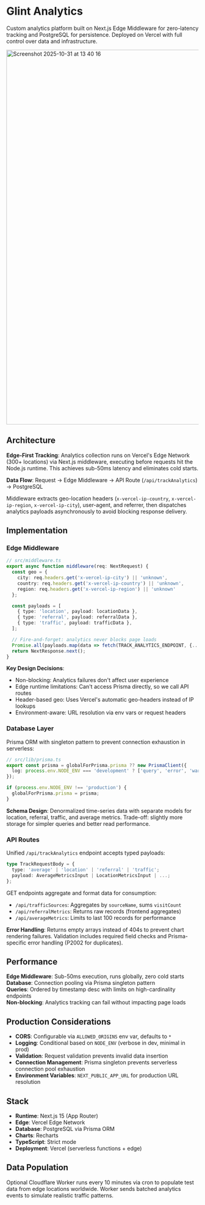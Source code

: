 # Glint Analytics

Custom analytics platform built on Next.js Edge Middleware for zero-latency tracking and PostgreSQL for persistence. Deployed on Vercel with full control over data and infrastructure.

<img width="1708" height="980" alt="Screenshot 2025-10-31 at 13 40 16" src="https://github.com/user-attachments/assets/85f2bf4d-811b-4fc9-a96f-109f8ec2a84e" />

## Architecture

**Edge-First Tracking**: Analytics collection runs on Vercel's Edge Network (300+ locations) via Next.js middleware, executing before requests hit the Node.js runtime. This achieves sub-50ms latency and eliminates cold starts.

**Data Flow**: Request → Edge Middleware → API Route (`/api/trackAnalytics`) → PostgreSQL

Middleware extracts geo-location headers (`x-vercel-ip-country`, `x-vercel-ip-region`, `x-vercel-ip-city`), user-agent, and referrer, then dispatches analytics payloads asynchronously to avoid blocking response delivery.

## Implementation

### Edge Middleware

```typescript
// src/middleware.ts
export async function middleware(req: NextRequest) {
  const geo = {
    city: req.headers.get('x-vercel-ip-city') || 'unknown',
    country: req.headers.get('x-vercel-ip-country') || 'unknown',
    region: req.headers.get('x-vercel-ip-region') || 'unknown'
  };

  const payloads = [
    { type: 'location', payload: locationData },
    { type: 'referral', payload: referralData },
    { type: 'traffic', payload: trafficData },
  ];

  // Fire-and-forget: analytics never blocks page loads
  Promise.all(payloads.map(data => fetch(TRACK_ANALYTICS_ENDPOINT, {...})));
  return NextResponse.next();
}
```

**Key Design Decisions**:
- Non-blocking: Analytics failures don't affect user experience
- Edge runtime limitations: Can't access Prisma directly, so we call API routes
- Header-based geo: Uses Vercel's automatic geo-headers instead of IP lookups
- Environment-aware: URL resolution via env vars or request headers

### Database Layer

Prisma ORM with singleton pattern to prevent connection exhaustion in serverless:

```typescript
// src/lib/prisma.ts
export const prisma = globalForPrisma.prisma ?? new PrismaClient({
  log: process.env.NODE_ENV === 'development' ? ['query', 'error', 'warn'] : ['error'],
});

if (process.env.NODE_ENV !== 'production') {
  globalForPrisma.prisma = prisma;
}
```

**Schema Design**: Denormalized time-series data with separate models for location, referral, traffic, and average metrics. Trade-off: slightly more storage for simpler queries and better read performance.

### API Routes

Unified `/api/trackAnalytics` endpoint accepts typed payloads:

```typescript
type TrackRequestBody = {
  type: 'average' | 'location' | 'referral' | 'traffic';
  payload: AverageMetricsInput | LocationMetricsInput | ...;
};
```

GET endpoints aggregate and format data for consumption:
- `/api/trafficSources`: Aggregates by `sourceName`, sums `visitCount`
- `/api/referralMetrics`: Returns raw records (frontend aggregates)
- `/api/averageMetrics`: Limits to last 100 records for performance

**Error Handling**: Returns empty arrays instead of 404s to prevent chart rendering failures. Validation includes required field checks and Prisma-specific error handling (P2002 for duplicates).

## Performance

**Edge Middleware**: Sub-50ms execution, runs globally, zero cold starts  
**Database**: Connection pooling via Prisma singleton pattern  
**Queries**: Ordered by timestamp desc with limits on high-cardinality endpoints  
**Non-blocking**: Analytics tracking can fail without impacting page loads

## Production Considerations

- **CORS**: Configurable via `ALLOWED_ORIGINS` env var, defaults to `*`
- **Logging**: Conditional based on `NODE_ENV` (verbose in dev, minimal in prod)
- **Validation**: Request validation prevents invalid data insertion
- **Connection Management**: Prisma singleton prevents serverless connection pool exhaustion
- **Environment Variables**: `NEXT_PUBLIC_APP_URL` for production URL resolution

## Stack

- **Runtime**: Next.js 15 (App Router)
- **Edge**: Vercel Edge Network
- **Database**: PostgreSQL via Prisma ORM
- **Charts**: Recharts
- **TypeScript**: Strict mode
- **Deployment**: Vercel (serverless functions + edge)

## Data Population

Optional Cloudflare Worker runs every 10 minutes via cron to populate test data from edge locations worldwide. Worker sends batched analytics events to simulate realistic traffic patterns.
